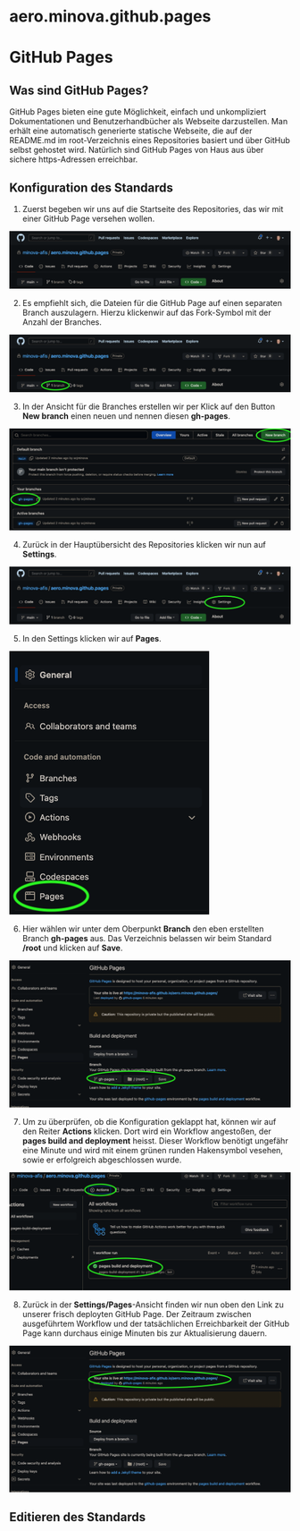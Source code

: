 # aero.minova.github.pages

# GitHub Pages

## Was sind GitHub Pages?

GitHub Pages bieten eine gute Möglichkeit, einfach und unkompliziert Dokumentationen und Benutzerhandbücher als Webseite darzustellen. Man erhält eine automatisch generierte statische Webseite, die auf der README.md im root-Verzeichnis eines Repositories basiert und über GitHub selbst gehostet wird. Natürlich sind GitHub Pages von Haus aus über sichere https-Adressen erreichbar.

## Konfiguration des Standards

1. Zuerst begeben wir uns auf die Startseite des Repositories, das wir mit einer GitHub Page versehen wollen.

![](/docs/img/1-repopage.png)

2. Es empfiehlt sich, die Dateien für die GitHub Page auf einen separaten Branch auszulagern. Hierzu klickenwir auf das Fork-Symbol mit der Anzahl der Branches.

![](/docs/img/2-repopage-branches.png)

3. In der Ansicht für die Branches erstellen wir per Klick auf den Button **New branch** einen neuen und nennen diesen **gh-pages**.

![](/docs/img/3-create-branch.png)

4. Zurück in der Hauptübersicht des Repositories klicken wir nun auf **Settings**.

![](/docs/img/4-repopage-settings.png)

5. In den Settings klicken wir auf **Pages**.

![](/docs/img/5-settings.png)

6. Hier wählen wir unter dem Oberpunkt **Branch** den eben erstellten Branch **gh-pages** aus. Das Verzeichnis belassen wir beim Standard **/root** und klicken auf **Save**.

![](/docs/img/6-set-branch.png)

7. Um zu überprüfen, ob die Konfiguration geklappt hat, können wir auf den Reiter **Actions** klicken. Dort wird ein Workflow angestoßen, der **pages build and deployment** heisst. Dieser Workflow benötigt ungefähr eine Minute und wird mit einem grünen runden Hakensymbol vesehen, sowie er erfolgreich abgeschlossen wurde.

![](/docs/img/7-gh-actions.png)

8. Zurück in der **Settings/Pages**-Ansicht finden wir nun oben den Link zu unserer frisch deployten GitHub Page. Der Zeitraum zwischen ausgeführtem Workflow und der tatsächlichen Erreichbarkeit der GitHub Page kann durchaus einige Minuten bis zur Aktualisierung dauern.

![](/docs/img/8-get-url.png)

## Editieren des Standards
